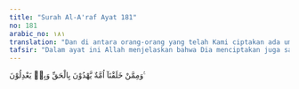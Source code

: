 ```yaml
---
title: "Surah Al-A'raf Ayat 181"
no: 181
arabic_no: ١٨١
translation: "Dan di antara orang-orang yang telah Kami ciptakan ada umat yang memberi petunjuk dengan (dasar) kebenaran, dan dengan itu (pula) mereka berlaku adil."
tafsir: "Dalam ayat ini Allah menjelaskan bahwa Dia menciptakan juga satu umat yang besar jumlahnya untuk menempati surga. Mereka terdiri dari umat-umat dan suku-suku yang berjuang untuk membimbing manusia ke jalan yang benar serta mendidik mereka berpendirian teguh. Mereka menegakkan keadilan dan kebenaran yang telah ditetapkan Allah dan tidak ada pilihan lain bagi mereka kecuali jalan Allah itu. Mereka inilah umat Nabi Muhammad saw.\n\nBerkata Rasulullah saw berhubungan dengan ayat ini :\n\n\"Inilah umatku dengan kebenaran mereka memerintah, menetapkan keputusan-keputusan, mengambil (hak mereka) dan memberikan (hak orang lain)\". (Riwayat al-Bukhari dan Muslim dalam shahihain)\n\nRasulullah saw berkata dalam hadis lain :\n\n\"Senantiasa ada segolongan umatku yang menegakkan kebenaran, siapa yang menentang mereka tidaklah dapat menyusahkan mereka hingga datang ketentuan Allah (hari Kiamat).\" (Riwayat Ibnu Majah dari sauban)\n\nDari hadis-hadis ini dapat ditarik kesimpulan bahwa ijmak ulama menjadi hujah pada setiap masa, dan pada tiap masa itu pasti ada orang-orang yang ahli ijtihad."
---
```

وَمِمَّنْ خَلَقْنَآ اُمَّةٌ يَّهْدُوْنَ بِالْحَقِّ وَبِهٖ يَعْدِلُوْنَ ࣖ 